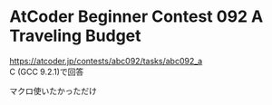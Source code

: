 # AtCoder Beginner Contest 092 A Traveling Budget  
https://atcoder.jp/contests/abc092/tasks/abc092_a  
C (GCC 9.2.1)で回答  

マクロ使いたかっただけ
